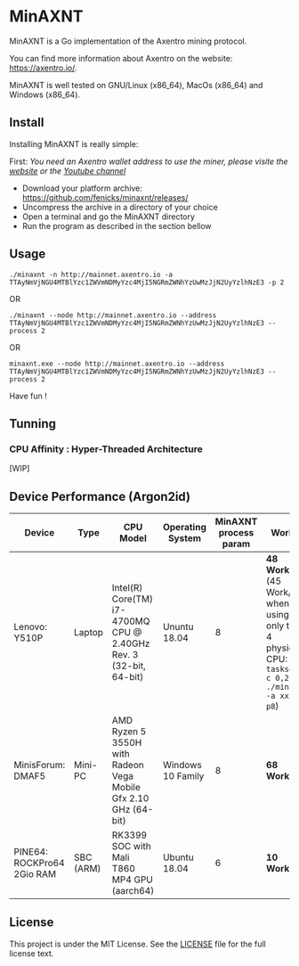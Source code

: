 # MinAXNT

MinAXNT is a Go implementation of the Axentro mining protocol.

You can find more information about Axentro on the website: <https://axentro.io/>.

MinAXNT is well tested on GNU/Linux (x86_64), MacOs (x86_64) and Windows (x86_64).

## Install

Installing MinAXNT is really simple:

First: _You need an Axentro wallet address to use the miner, please visite the [website](https://axentro.io/) or the [Youtube channel](https://www.youtube.com/channel/UC8itve8eHunJkfuyJYwMy6g)_

* Download your platform archive: <https://github.com/fenicks/minaxnt/releases/>
* Uncompress the archive in a directory of your choice
* Open a terminal and go the MinAXNT directory
* Run the program as described in the section bellow

## Usage

    ./minaxnt -n http://mainnet.axentro.io -a TTAyNmVjNGU4MTBlYzc1ZWVmNDMyYzc4MjI5NGRmZWNhYzUwMzJjN2UyYzlhNzE3 -p 2

OR

    ./minaxnt --node http://mainnet.axentro.io --address TTAyNmVjNGU4MTBlYzc1ZWVmNDMyYzc4MjI5NGRmZWNhYzUwMzJjN2UyYzlhNzE3 --process 2

OR

    minaxnt.exe --node http://mainnet.axentro.io --address TTAyNmVjNGU4MTBlYzc1ZWVmNDMyYzc4MjI5NGRmZWNhYzUwMzJjN2UyYzlhNzE3 --process 2

Have fun !

## Tunning

### CPU Affinity : Hyper-Threaded Architecture

[WIP]

## Device Performance (Argon2id)

| **Device** | **Type** | **CPU Model** | **Operating System** | **MinAXNT process param** | **Work/s** |
|------------|----------|---------------|----------------------|---------------------------|------------|
| Lenovo: Y510P | Laptop | Intel(R) Core(TM) i7-4700MQ CPU @ 2.40GHz Rev. 3 (32-bit, 64-bit) | Ununtu 18.04 | 8 | **48 Work/s** (45 Work/s when using only the 4 physical CPU: `taskset -c 0,2,4,6 ./minaxnt -a xxx -p8`) |
| MinisForum: DMAF5 | Mini-PC | AMD Ryzen 5 3550H with Radeon Vega Mobile Gfx 2.10 GHz (64-bit) | Windows 10 Family | 8 | **68 Work/s** |
| PINE64: ROCKPro64 2Gio RAM | SBC (ARM) | RK3399 SOC with Mali T860 MP4 GPU (aarch64) | Ubuntu 18.04 | 6 | **10 Work/s** |

## License

This project is under the MIT License. See the [LICENSE](https://github.com/fenicks/minaxnt/blob/main/LICENSE) file for the full license text.
